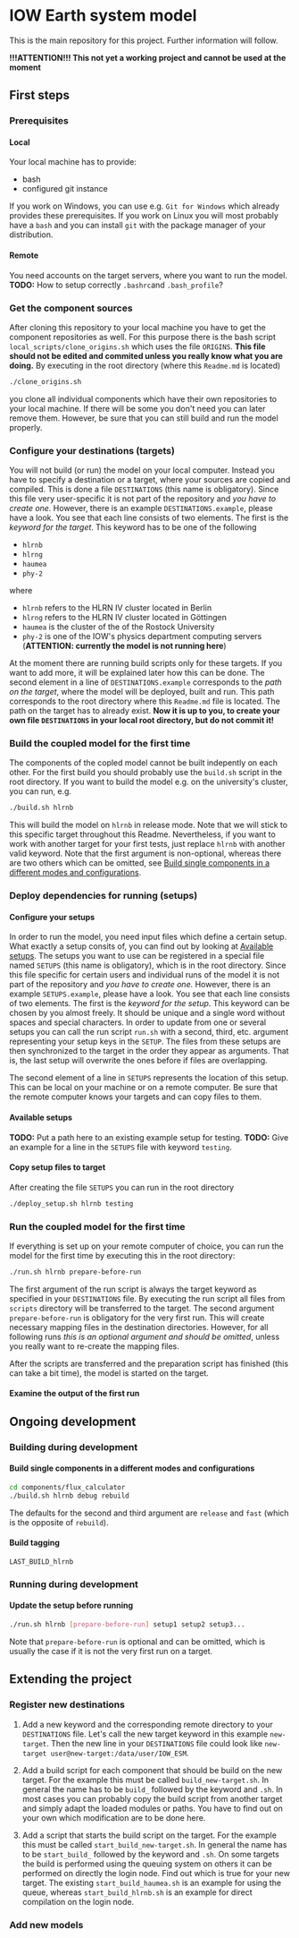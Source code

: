 # IOW Earth system model

This is the main repository for this project.
Further information will follow.

**!!!ATTENTION!!! This not yet a working project and cannot be used at the moment**


## First steps


### Prerequisites


#### Local

Your local machine has to provide:

* bash
* configured git instance

If you work on Windows, you can use e.g. `Git for Windows` which already provides these prerequisites.
If you work on Linux you will most probably have a `bash` and you can install `git` with the package manager of your distribution.


#### Remote

You need accounts on the target servers, where you want to run the model.
**TODO:** How to setup correctly `.bashrc`and `.bash_profile`?


### Get the component sources

After cloning this repository to your local machine you have to get the component repositories as well.
For this purpose there is the bash script `local_scripts/clone_origins.sh` which uses the file `ORIGINS`. 
**This file should not be edited and commited unless you really know what you are doing.**
By executing in the root directory (where this `Readme.md` is located)

``` bash
./clone_origins.sh
```

you clone all individual components which have their own repositories to your local machine.
If there will be some you don't need you can later remove them. 
However, be sure that you can still build and run the model properly.


### Configure your destinations (targets)

You will not build (or run) the model on your local computer.
Instead you have to specify a destination or a target, where your sources are copied and compiled.
This is done a file `DESTINATIONS` (this name is obligatory). 
Since this file very user-specific it is not part of the repository and *you have to create one.*
However, there is an example `DESTINATIONS.example`, please have a look.
You see that each line consists of two elements.
The first is the *keyword for the target*. This keyword has to be one of the following

* `hlrnb`
* `hlrng`
* `haumea`
* `phy-2`

where 

* `hlrnb` refers to the HLRN IV cluster located in Berlin
* `hlrng` refers to the HLRN IV cluster located in Göttingen
* `haumea` is the cluster of the of the Rostock University
* `phy-2` is one of the IOW's physics department computing servers (**ATTENTION: currently the model is not running here**)

At the moment there are running build scripts only for these targets. 
If you want to add more, it will be explained later how this can be done.
The second element in a line of `DESTINATIONS.example` corresponds to the *path on the target*, where the model will be deployed, built and run.
This path corresponds to the root directory where this `Readme.md` file is located. The path on the target has to already exist.
**Now it is up to you, to create your own file `DESTINATIONS` in your local root directory, but do not commit it!**


### Build the coupled model for the first time

The components of the copled model cannot be built indepently on each other.
For the first build you should probably use the `build.sh` script in the root directory.
If you want to build the model e.g. on the university's cluster, you can run, e.g.

``` bash
./build.sh hlrnb
``` 

This will build the model on `hlrnb` in release mode.
Note that we will stick to this specific target throughout this Readme.
Nevertheless, if you want to work with another target for your first tests, just replace `hlrnb` with another valid keyword.
Note that the first argument is non-optional, whereas there are two others which can be omitted, 
see [Build single components in a different modes and configurations](#build-single-components-in-a-different-modes-and-configurations).


### Deploy dependencies for running (setups)


#### Configure your setups

In order to run the model, you need input files which define a certain setup.
What exactly a setup consits of, you can find out by looking at [Available setups](#available-setups).
The setups you want to use can be registered in a special file named `SETUPS` (this name is obligatory), 
which is in the root directory.
Since this file specific for certain users and individual runs of the model it is not part of the repository and *you have to create one.*
However, there is an example `SETUPS.example`, please have a look.
You see that each line consists of two elements.
The first is the *keyword for the setup*. 
This keyword can be chosen by you almost freely.
It should be unique and a single word without spaces and special characters.
In order to update from one or several setups you can call the run script `run.sh` with a second, third, etc. argument representing your setup keys in the `SETUP`.
The files from these setups are then synchronized to the target in the order they appear as arguments.
That is, the last setup will overwrite the ones before if files are overlapping.

The second element of a line in `SETUPS` represents the location of this setup. 
This can be local on your machine or on a remote computer.
Be sure that the remote computer knows your targets and can copy files to them. 


#### Available setups

**TODO:** Put a path here to an existing example setup for testing.
**TODO:** Give an example for a line in the `SETUPS` file with keyword `testing`.


#### Copy setup files to target

After creating the file `SETUPS` you can run in the root directory

``` bash
./deploy_setup.sh hlrnb testing
``` 


### Run the coupled model for the first time

If everything is set up on your remote computer of choice, you can run the model for the first time by executing this in the root directory:

``` bash
./run.sh hlrnb prepare-before-run
``` 

The first argument of the run script is always the target keyword as specified in your `DESTINATIONS` file.
By executing the run script all files from `scripts` directory will be transferred to the target.
The second argument `prepare-before-run` is obligatory for the very first run.
This will create necessary mapping files in the destination directories.
However, for all following runs *this is an optional argument and should be omitted*, unless you really want to re-create the mapping files.

After the scripts are transferred and the preparation script has finished (this can take a bit time),
the model is started on the target.

#### Examine the output of the first run


## Ongoing development

### Building during development


#### Build single components in a different modes and configurations

``` bash
cd components/flux_calculator
./build.sh hlrnb debug rebuild 
``` 

The defaults for the second and third argument are `release` and `fast` (which is the opposite of `rebuild`).


#### Build tagging
`LAST_BUILD_hlrnb`


### Running during development


#### Update the setup before running

``` bash
./run.sh hlrnb [prepare-before-run] setup1 setup2 setup3...
```

Note that `prepare-before-run` is optional and can be omitted, which is usually the case if it is not the very first run on a target.




## Extending the project

### Register new destinations

1. Add a new keyword and the corresponding remote directory to your `DESTINATIONS` file.
Let's call the new target keyword in this example `new-target`.
Then the new line in your `DESTINATIONS` file could look like `new-target user@new-target:/data/user/IOW_ESM`.

2. Add a build script for each component that should be build on the new target. 
For the example this must be called `build_new-target.sh`.
In general the name has to be `build_` followed by the keyword and `.sh`.
In most cases you can probably copy the build script from another target and simply adapt the loaded modules or paths.
You have to find out on your own which modification are to be done here.

3. Add a script that starts the build script on the target. 
For the example this must be called `start_build_new-target.sh`.
In general the name has to be `start_build_` followed by the keyword and `.sh`.
On some targets the build is performed using the queuing system on others it can be performed on directly the login node.
Find out which is true for your new target.
The existing `start_build_haumea.sh` is an example for using the queue, whereas `start_build_hlrnb.sh` is an example for direct compilation on the login node.

### Add new models